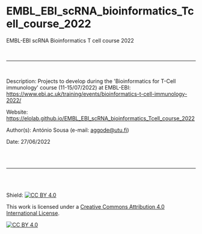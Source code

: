 # EMBL_EBI_scRNA_bioinformatics_Tcell_course_2022
EMBL-EBI scRNA Bioinformatics T cell course 2022


<br>

---

<br>

Description: Projects to develop during the 'Bioinformatics for T-Cell immunology' course (11-15/07/2022) at EMBL-EBI: https://www.ebi.ac.uk/training/events/bioinformatics-t-cell-immunology-2022/

Website: https://elolab.github.io/EMBL_EBI_scRNA_bioinformatics_Tcell_course_2022

Author(s): António Sousa (e-mail: aggode@utu.fi)

Date: 27/06/2022

<br>

<br>

---

<br>

<br>

Shield: [![CC BY 4.0][cc-by-shield]][cc-by]

This work is licensed under a
[Creative Commons Attribution 4.0 International License][cc-by].

[![CC BY 4.0][cc-by-image]][cc-by]

[cc-by]: http://creativecommons.org/licenses/by/4.0/
[cc-by-image]: https://i.creativecommons.org/l/by/4.0/88x31.png
[cc-by-shield]: https://img.shields.io/badge/License-CC%20BY%204.0-lightgrey.svg
